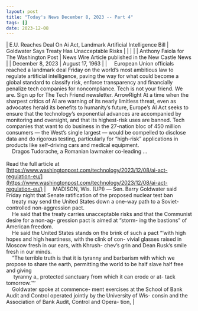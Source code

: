```yaml
---
layout: post
title: "Today's News December 8, 2023 -- Part 4"
tags: []
date: 2023-12-08
---
```


| E.U. Reaches Deal On Ai Act, Landmark Artificial Intelligence Bill | Goldwater Says Treaty Has Unacceptable Risks  |
|  |  |
| Anthony Faiola for The Washington Post | News Wire Article published in the New Castle News |
| December 8, 2023 | August 17, 1963 |
| &nbsp;&nbsp;&nbsp;&nbsp;European Union officials reached a landmark deal Friday on the world’s most ambitious law to regulate artificial intelligence, paving the way for what could become a global standard to classify risk, enforce transparency and financially penalize tech companies for noncompliance. Tech is not your friend. We are. Sign up for The Tech Friend newsletter. ArrowRight At a time when the sharpest critics of AI are warning of its nearly limitless threat, even as advocates herald its benefits to humanity’s future, Europe’s AI Act seeks to ensure that the technology’s exponential advances are accompanied by monitoring and oversight, and that its highest-risk uses are banned. Tech companies that want to do business in the 27-nation bloc of 450 million consumers — the West’s single largest — would be compelled to disclose data and do rigorous testing, particularly for “high-risk” applications in products like self-driving cars and medical equipment.<br>&nbsp;&nbsp;&nbsp;&nbsp;Dragos Tudorache, a Romanian lawmaker co-leading ...<br><br>Read the full article at<br>[https://www.washingtonpost.com/technology/2023/12/08/ai-act-regulation-eu/](https://www.washingtonpost.com/technology/2023/12/08/ai-act-regulation-eu/) | &nbsp;&nbsp;&nbsp;&nbsp;MADISON, Wis. (UPI) — Sen. Barry Goldwater said Friday night that Senate ratification of the proposed nuclear test ban<br>&nbsp;&nbsp;&nbsp;&nbsp;treaty may send the United States down a one-way path to a Soviet-controlled non-aggression pact.<br>&nbsp;&nbsp;&nbsp;&nbsp;He said that the treaty carries unacceptable risks and that the Communist desire for a non-ag- gression pact is aimed at “storm- ing the bastions” of American freedom.<br>&nbsp;&nbsp;&nbsp;&nbsp;He said the United States stands on the brink of such a pact “‘with high hopes and high heartiness, with the clink of con- vivial glasses raised in Moscow fresh in our ears, with Khrush- chev’s grin and Dean Rusk’s smile fresh in our minds.<br>&nbsp;&nbsp;&nbsp;&nbsp;“The terrible truth is that it is tyranny and barbarism with which we propose to share the earth, permitting the world to be half slave half free and giving<br>&nbsp;&nbsp;&nbsp;&nbsp; tyranny a_ protected sanctuary from which it can erode or at- tack tomorrow.’”’<br>&nbsp;&nbsp;&nbsp;&nbsp;Goldwater spoke at commence- ment exercises at the School of Bank Audit and Control operated jointly by the University of Wis- consin and the Association of Bank Audit, Control and Opera- tion,  |